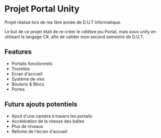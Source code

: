 # Projet Portal Unity

Projet réalisé lors de ma 1ère année de D.U.T Informatique.

Le but de ce projet était de re-créer le célèbre jeu Portal, mais sous unity en utilisant le langage C#, afin de valider mon second semestre de D.U.T.



## Features

- Portails fonctionnels
- Tourelles
- Ecran d'accueil
- Système de vies
- Boutons & Blocs
- Portes

## Futurs ajouts potentiels
- Ajout d'une caméra à travers les portails
- Accélération de la vitesse des balles
- Plus de niveaux
- Refonte de l'écran d'accueil

